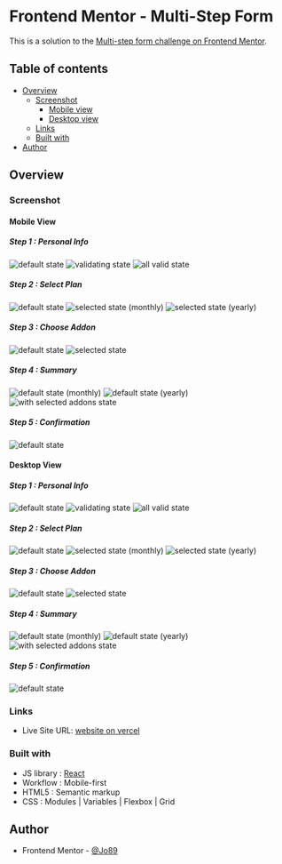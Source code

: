 # Frontend Mentor - Multi-Step Form

This is a solution to the [Multi-step form challenge on Frontend Mentor](https://www.frontendmentor.io/challenges/multistep-form-YVAnSdqQBJ).

## Table of contents

- [Overview](#overview)
  - [Screenshot](#screenshot)
    - [Mobile view](#mobile-view)
    - [Desktop view](#desktop-view)
  - [Links](#links)
  - [Built with](#built-with)
- [Author](#author)

## Overview

### Screenshot

#### Mobile View

##### Step 1 : Personal Info

![default state](/public/screenshots/mobile/s1-1.png)
![validating state](/public/screenshots/mobile/s1-2.png)
![all valid state](/public/screenshots/mobile/s1-3.png)

##### Step 2 : Select Plan

![default state](/public/screenshots/mobile/s2-1.png)
![selected state (monthly)](/public/screenshots/mobile/s2-2.png)
![selected state (yearly)](/public/screenshots/mobile/s2-3.png)

##### Step 3 : Choose Addon

![default state](/public/screenshots/mobile/s3-1.png)
![selected state](/public/screenshots/mobile/s3-2.png)

##### Step 4 : Summary

![default state (monthly)](/public/screenshots/mobile/s4-1.png)
![default state (yearly)](/public/screenshots/mobile/s4-2.png)
![with selected addons state](/public/screenshots/mobile/s4-3.png)

##### Step 5 : Confirmation

![default state](/public/screenshots/mobile/s5.png)

#### Desktop View

##### Step 1 : Personal Info

![default state](/public/screenshots/desktop/s1-1.png)
![validating state](/public/screenshots/desktop/s1-2.png)
![all valid state](/public/screenshots/desktop/s1-3.png)

##### Step 2 : Select Plan

![default state](/public/screenshots/desktop/s2-1.png)
![selected state (monthly)](/public/screenshots/desktop/s2-2.png)
![selected state (yearly)](/public/screenshots/desktop/s2-3.png)

##### Step 3 : Choose Addon

![default state](/public/screenshots/desktop/s3-1.png)
![selected state](/public/screenshots/desktop/s3-2.png)

##### Step 4 : Summary

![default state (monthly)](/public/screenshots/desktop/s4-1.png)
![default state (yearly)](/public/screenshots/desktop/s4-2.png)
![with selected addons state](/public/screenshots/desktop/s4-3.png)

##### Step 5 : Confirmation

![default state](/public/screenshots/desktop/s5.png)

### Links

- Live Site URL: [website on vercel](https://m-s-f.vercel.app)

### Built with

- JS library : [React](https://reactjs.org/)
- Workflow : Mobile-first
- HTML5 : Semantic markup
- CSS : Modules | Variables | Flexbox | Grid

## Author

- Frontend Mentor - [@Jo89](https://www.frontendmentor.io/profile/ahmadyousif89)
